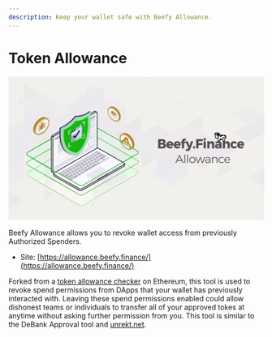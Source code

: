 ```yaml
---
description: Keep your wallet safe with Beefy Allowance.
---
```


# Token Allowance

![](../.gitbook/assets/allowance.png)

Beefy Allowance allows you to revoke wallet access from previously Authorized Spenders.

* Site: [https://allowance.beefy.finance/](https://allowance.beefy.finance/)

Forked from a [token allowance checker](https://tac.dappstar.io/#/) on Ethereum, this tool is used to revoke spend permissions from DApps that your wallet has previously interacted with. Leaving these spend permissions enabled could allow dishonest teams or individuals to transfer all of your approved tokes at anytime without asking further permission from you. This tool is similar to the DeBank Approval tool and [unrekt.net](https://app.unrekt.net/).
